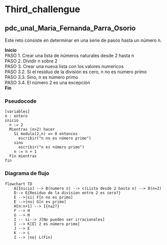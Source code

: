 # Third_challengue
## pdc_unal_Maria_Fernanda_Parra_Osorio
Este reto consiste en determinar en una serie de pasos hasta un número n.
<tr style="text-align: left; vertical-align: middle;" bgcolor="#">
		<th>
			<p align="left"><b>Inicio</b><br>
			PASO 1. Crear una lista de números naturales desde 2 hasta n <br>
			PASO 2. Dividir n sobre 2 <br>
			PASO 3. Crear una nueva lista con los valores numericos <br>
				PASO 3.2. Si el residuo de la división es cero, n no es número primo <br>
				PASO 3.3. Sino, n es número primo <br>
                                PASO 3.4. El número 2 es una excepción <br>
			<b>Fin</b><br></p>
		</th>
	</tr>
 
### Pseudocode
```pseudocode
[variables]
n : entero
inicio
  n := 2
  Mientras (n>2) hacer
    Si modulo(2,n) == 0 entonces
      escribir("n no es número primo")
    sino
      escribir("n es número primo")
    n := n + 1
  Fin mientras
fin
```

### Diagrama de flujo
```mermaid
flowchart TD
    A[Inicio] --> B(numero n) --> c(Lista desde 2 hasta n) --> D(n=2)
    D--> E{Residuo de la division entre 2 es cero?}
    E -->|si| F[n no es primo]
    E -->|no| G[n es primo]
    H[n:n+1] --> I{n≤2?}
    F --> H
    G --> H
    I -- si--> J[No pueden ser irracionales]
    I --> K[El 2 es número primo]
    J --> E
    K --> L
    I --> |no| L(Fin)
